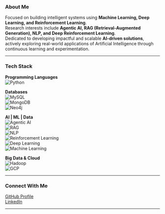 

### About Me  
Focused on building intelligent systems using **Machine Learning, Deep Learning, and Reinforcement Learning**.  
Research interests include **Agentic AI, RAG (Retrieval-Augmented Generation), NLP, and Deep Reinforcement Learning**.  
Dedicated to developing impactful and scalable **AI-driven solutions**, actively exploring real-world applications of Artificial Intelligence through continuous learning and experimentation.  

---

### Tech Stack  

**Programming Languages**  
![Python](https://img.shields.io/badge/Python-3776AB?style=for-the-badge&logo=python&logoColor=white)  

**Databases**  
![MySQL](https://img.shields.io/badge/MySQL-4479A1?style=for-the-badge&logo=mysql&logoColor=white)  
![MongoDB](https://img.shields.io/badge/MongoDB-4EA94B?style=for-the-badge&logo=mongodb&logoColor=white)  
![Neo4j](https://img.shields.io/badge/Neo4j-008CC1?style=for-the-badge&logo=neo4j&logoColor=white)  

**AI | ML | Data**  
![Agentic AI](https://img.shields.io/badge/Agentic_AI-000000?style=for-the-badge&logo=ai&logoColor=white)  
![RAG](https://img.shields.io/badge/RAG-FF6F00?style=for-the-badge&logo=openai&logoColor=white)  
![NLP](https://img.shields.io/badge/NLP-4285F4?style=for-the-badge&logo=google&logoColor=white)  
![Reinforcement Learning](https://img.shields.io/badge/Reinforcement_Learning-FF1493?style=for-the-badge&logo=deepmind&logoColor=white)  
![Deep Learning](https://img.shields.io/badge/Deep_Learning-FF0000?style=for-the-badge&logo=pytorch&logoColor=white)  
![Machine Learning](https://img.shields.io/badge/Machine_Learning-00C853?style=for-the-badge&logo=scikitlearn&logoColor=white)  

**Big Data & Cloud**  
![Hadoop](https://img.shields.io/badge/Hadoop-FFB900?style=for-the-badge&logo=apachehadoop&logoColor=black)  
![GCP](https://img.shields.io/badge/GCP-4285F4?style=for-the-badge&logo=googlecloud&logoColor=white)  

---

### Connect With Me  
[GitHub Profile](https://github.com/ShreyaKunda)  
[LinkedIn](https://www.linkedin.com/in/naga-sai-shreya-kunda/)  

---


